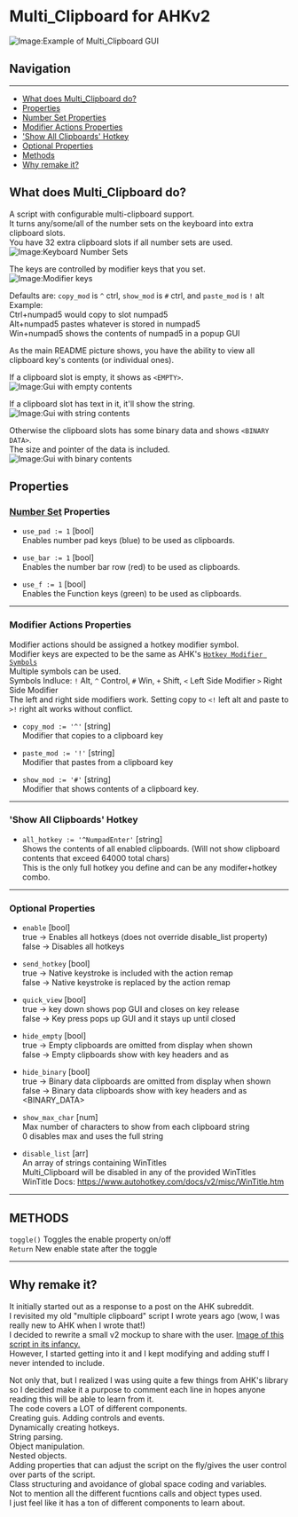 # Multi_Clipboard for AHKv2

![Image:Example of Multi_Clipboard GUI](https://i.imgur.com/fw1q83V.png)

## Navigation
***
* [What does Multi_Clipboard do?](#what-does-multi_clipboard-do)
* [Properties](#properties)
 * [Number Set Properties](number-set-properties)
 * [Modifier Actions Properties](#modifier-actions-properties)
 * ['Show All Clipboards' Hotkey](show-all-clipboards-hotkey)
 * [Optional Properties](optional-properties)
* [Methods](methods)
* [Why remake it?](why-remake-it)

## What does Multi_Clipboard do?
A script with configurable multi-clipboard support.  
It turns any/some/all of the number sets on the keyboard into extra clipboard slots.  
You have 32 extra clipboard slots if all number sets are used.  
![Image:Keyboard Number Sets](https://i.imgur.com/mJlvE3T.png)  

The keys are controlled by modifier keys that you set.  
![Image:Modifier keys](https://i.imgur.com/r20VK4M.png)  

Defaults are: `copy_mod` is `^` ctrl, `show_mod` is `#` ctrl, and `paste_mod` is `!` alt  
Example:  
Ctrl+numpad5 would copy to slot numpad5  
Alt+numpad5 pastes whatever is stored in numpad5  
Win+numpad5 shows the contents of numpad5 in a popup GUI  

As the main README picture shows, you have the ability to view all clipboard key's contents (or individual ones).  

If a clipboard slot is empty, it shows as `<EMPTY>`.  
![Image:Gui with empty contents](https://i.imgur.com/Ez1j8DE.png)  

If a clipboard slot has text in it, it'll show the string.  
![Image:Gui with string contents](https://i.imgur.com/IehNVa4.png)  

Otherwise the clipboard slots has some binary data and shows `<BINARY DATA>`.  
The size and pointer of the data is included.  
![Image:Gui with binary contents](https://i.imgur.com/sNxEuRN.png)  

## Properties

### [Number Set](https://i.imgur.com/mJlvE3T.png) Properties  
* `use_pad := 1` [bool]  
 Enables number pad keys (blue) to be used as clipboards.

* `use_bar := 1` [bool]  
 Enables the number bar row (red) to be used as clipboards.

* `use_f := 1` [bool]  
 Enables the Function keys (green) to be used as clipboards.

***
### Modifier Actions Properties
Modifier actions should be assigned a hotkey modifier symbol.  
Modifier keys are expected to be the same as AHK's [`Hotkey Modifier Symbols`](https://www.autohotkey.com/docs/v2/Hotkeys.htm#Symbols)  
Multiple symbols can be used.  
Symbols Indluce: `!` Alt, `^` Control, `#` Win, `+` Shift, `<` Left Side Modifier `>` Right Side Modifier  
The left and right side modifiers work. Setting copy to `<!` left alt and paste to `>!` right alt works without conflict.

* `copy_mod := '^'` [string]  
Modifier that copies to a clipboard key  

* `paste_mod := '!'` [string]  
Modifier that pastes from a clipboard key  

* `show_mod := '#'` [string]  
Modifier that shows contents of a clipboard key.

***
### 'Show All Clipboards' Hotkey  
* `all_hotkey := '^NumpadEnter'` [string]  
Shows the contents of all enabled clipboards. (Will not show clipboard contents that exceed 64000 total chars)  
This is the only full hotkey you define and can be any modifer+hotkey combo.  
 
***
### Optional Properties  

* `enable` [bool]  
true -> Enables all hotkeys (does not override disable_list property)  
false -> Disables all hotkeys  

* `send_hotkey` [bool]  
true  -> Native keystroke is included with the action remap  
false -> Native keystroke is replaced by the action remap  

* `quick_view` [bool]  
true  -> key down shows pop GUI and closes on key release  
false -> Key press pops up GUI and it stays up until closed  

* `hide_empty` [bool]  
true  -> Empty clipboards are omitted from display when shown  
false -> Empty clipboards show with key headers and as <EMPTY>  

* `hide_binary` [bool]  
true  -> Binary data clipboards are omitted from display when shown  
false -> Binary data clipboards show with key headers and as <BINARY_DATA>  

* `show_max_char` [num]  
Max number of characters to show from each clipboard string  
0 disables max and uses the full string  

* `disable_list` [arr]  
An array of strings containing WinTitles  
Multi_Clipboard will be disabled in any of the provided WinTitles  
WinTitle Docs: https://www.autohotkey.com/docs/v2/misc/WinTitle.htm  

 ***
## METHODS  
`toggle()`
 Toggles the enable property on/off  
 `Return` New enable state after the toggle  

***
## Why remake it?
It initially started out as a response to a post on the AHK subreddit.  
I revisited my old "multiple clipboard" script I wrote years ago (wow, I was really new to AHK when I wrote that!)  
I decided to rewrite a small v2 mockup to share with the user.  [Image of this script in its infancy.](https://i.imgur.com/gZJJrrO.png)  
However, I started getting into it and I kept modifying and adding stuff I never intended to include.  

Not only that, but I realized I was using quite a few things from AHK's library so I decided make it a purpose to comment each line in hopes anyone reading this will be able to learn from it.  
The code covers a LOT of different components.  
Creating guis. Adding controls and events.  
Dynamically creating hotkeys.  
String parsing.  
Object manipulation.  
Nested objects.  
Adding properties that can adjust the script on the fly/gives the user control over parts of the script.  
Class structuring and avoidance of global space coding and variables.  
Not to mention all the different fucntions calls and object types used.  
I just feel like it has a ton of different components to learn about.  
